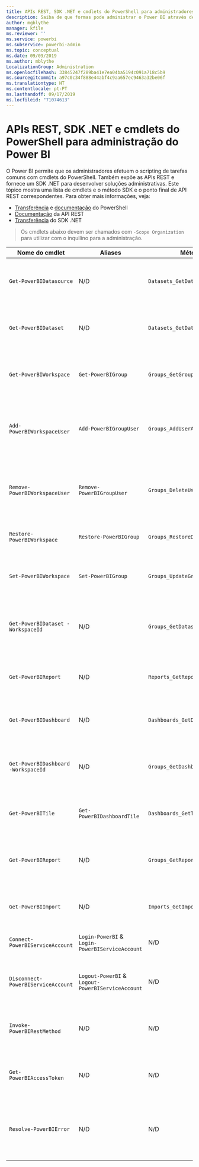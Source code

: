 ```yaml
---
title: APIs REST, SDK .NET e cmdlets do PowerShell para administradores
description: Saiba de que formas pode administrar o Power BI através de scripts e APIs de programação.
author: mgblythe
manager: kfile
ms.reviewer: ''
ms.service: powerbi
ms.subservice: powerbi-admin
ms.topic: conceptual
ms.date: 09/09/2019
ms.author: mblythe
LocalizationGroup: Administration
ms.openlocfilehash: 33845247f289ba41e7ea04ba5194c091a718c5b9
ms.sourcegitcommit: a97c0c34f888e44abf4c9aa657ec9463a32be06f
ms.translationtype: HT
ms.contentlocale: pt-PT
ms.lasthandoff: 09/17/2019
ms.locfileid: "71074613"
---
```

# <a name="powershell-cmdlets-rest-apis-and-net-sdk-for-power-bi-administration"></a>APIs REST, SDK .NET e cmdlets do PowerShell para administração do Power BI
O Power BI permite que os administradores efetuem o scripting de tarefas comuns com cmdlets do PowerShell. Também expõe as APIs REST e fornece um SDK .NET para desenvolver soluções administrativas. Este tópico mostra uma lista de cmdlets e o método SDK e o ponto final de API REST correspondentes. Para obter mais informações, veja:

- [Transferência](https://www.powershellgallery.com/packages/MicrosoftPowerBIMgmt/) e [documentação](https://docs.microsoft.com/powershell/power-bi/overview?view=powerbi-ps) do PowerShell
- [Documentação](https://docs.microsoft.com/rest/api/power-bi/admin) da API REST
- [Transferência](https://www.nuget.org/packages/Microsoft.PowerBI.Api/) do SDK .NET

> Os cmdlets abaixo devem ser chamados com `-Scope Organization` para utilizar com o inquilino para a administração.

| **Nome do cmdlet** | **Aliases** | **Método SDK** | **Ponto final de API REST** | **Descrição** |
| --- | --- | --- | --- | --- |
| `Get-PowerBIDatasource` | N/D | `Datasets_GetDataSourcesAsAdmin` | /v1.0/myorg/admin/datasets/{datasetkey}/datasources | Obtém as origens de dados de um determinado conjunto de dados. |
| `Get-PowerBIDataset` | N/D | `Datasets_GetDatasetsAsAdmin` | /v1.0/myorg/admin/datasets | Obtém a lista completa de conjuntos de dados num inquilino do Power BI. |
| `Get-PowerBIWorkspace` | `Get-PowerBIGroup` | `Groups_GetGroupsAsAdmin` | /v1.0/myorg/admin/groups | Obtém a lista completa de áreas de trabalho num inquilino do Power BI. |
| `Add-PowerBIWorkspaceUser` | `Add-PowerBIGroupUser` | `Groups_AddUserAsAdmin` | /v1.0/myorg/admin/groups/{groupId}/users | Adiciona um utilizador como membro de uma determinada área de trabalho. |
| `Remove-PowerBIWorkspaceUser` | `Remove-PowerBIGroupUser` | `Groups_DeleteUserAsAdmin` | /v1.0/myorg/admin/groups/{groupId}/users/{user} | Remove um utilizador da lista de membros de uma determinada área de trabalho. |
| `Restore-PowerBIWorkspace` |`Restore-PowerBIGroup` | `Groups_RestoreDeletedGroupAsAdmin` | /v1.0/myorg/admin/groups/{groupId}/restore | Restaura uma área de trabalho eliminada. |
| `Set-PowerBIWorkspace` |`Set-PowerBIGroup` | `Groups_UpdateGroupAsAdmin` | /v1.0/myorg/admin/groups/{groupId} | Atualiza as propriedades de uma determinada área de trabalho. |
| `Get-PowerBIDataset -WorkspaceId` | N/D | `Groups_GetDatasetsAsAdmin` | /v1.0/myorg/admin/groups/{group\_id}/datasets | Obtém os conjuntos de dados dentro de uma determinada área de trabalho. |
| `Get-PowerBIReport` | N/D | `Reports_GetReportsAsAdmin` | /v1.0/myorg/admin/reports | Obtém a lista completa de conjuntos de relatórios num inquilino do Power BI. |
| `Get-PowerBIDashboard` | N/D | `Dashboards_GetDashboardsAsAdmin` | /v1.0/myorg/admin/dashboards | Obtém a lista completa de dashboards num inquilino do Power BI. |
| `Get-PowerBIDashboard -WorkspaceId` | N/D | `Groups_GetDashboardsAsAdmin` | /v1.0/myorg/admin/groups/{group\_id}/dashboards | Obtém os dashboards dentro de uma determinada área de trabalho. |
| `Get-PowerBITile` | `Get-PowerBIDashboardTile` | `Dashboards_GetTilesAsAdmin` | /v1.0/myorg/admin/dashboards/{dashboard\_id}/tiles | Obtém os mosaicos de um determinado dashboard. |
| `Get-PowerBIReport` | N/D | `Groups_GetReportsAsAdmin` | /v1.0/myorg/admin/groups/{group\_id}/reports | Obtém os relatórios dentro de uma determinada área de trabalho. |
| `Get-PowerBIImport` | N/D | `Imports_GetImportsAsAdmin` | /v1.0/myorg/admin/imports | Obtém a lista completa de importações num inquilino do Power BI. |
| `Connect-PowerBIServiceAccount` | `Login-PowerBI` &  `Login-PowerBIServiceAccount` | N/D | N/D | Inicia sessão no Power BI e começa uma sessão. |
| `Disconnect-PowerBIServiceAccount` | `Logout-PowerBI` & `Logout-PowerBIServiceAccount` | N/D | N/D | Termina a sessão no Power BI e fecha a sessão existente. |
| `Invoke-PowerBIRestMethod`| N/D | N/D | N/D | Envia chamadas arbitrárias à API REST para o Power BI. |
| `Get-PowerBIAccessToken`| N/D | N/D | N/D | Obtém o token de acesso do Power BI numa sessão. |
| `Resolve-PowerBIError`| N/D | N/D | N/D | Obtém informações detalhadas sobre os erros de ativações de cmdlets sem erro. |

